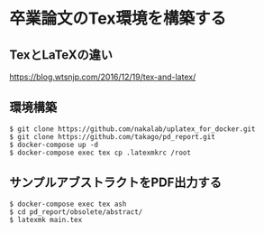 # 卒業論文のTex環境を構築する
## TexとLaTeXの違い
https://blog.wtsnjp.com/2016/12/19/tex-and-latex/

## 環境構築
```
$ git clone https://github.com/nakalab/uplatex_for_docker.git
$ git clone https://github.com/takago/pd_report.git
$ docker-compose up -d
$ docker-compose exec tex cp .latexmkrc /root
```

## サンプルアブストラクトをPDF出力する
```
$ docker-compose exec tex ash
$ cd pd_report/obsolete/abstract/
$ latexmk main.tex
```
